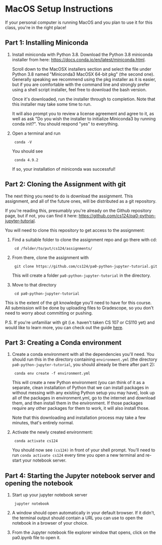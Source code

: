 # MacOS Setup Instructions

If your personal computer is running MacOS and you plan to use it
for this class, you're in the right place!

## Part 1: Installing Miniconda

1. Install miniconda with Python 3.8. Download the Python 3.8 miniconda installer from here:
   https://docs.conda.io/en/latest/miniconda.html. 
   
    Scroll down to the MacOSX
   installers section and select the file under Python 3.8 named
   "Miniconda3 MacOSX 64-bit pkg" (the second one). Generally speaking we
   recommend using the pkg installer as it is easier, but if you are comfortable
   with the command line and strongly prefer using a shell script installer,
   feel free to download the bash version. 
   
    Once it's downloaded, run the installer through to completion. Note that this installer may take some time to run.
       
    It will also prompt you to review a license agreement and agree to it, as well as
       ask "Do you wish the installer to initialize Miniconda3 by running conda init?". You should
       respond "yes" to everything.
    

2. Open a terminal and run 
   
        conda -V

    You should see 
   
        conda 4.9.2

    If so, your installation of miniconda was successful!

## Part 2: Cloning the Assignment with git

The next thing you need to do is download the assignment. This assignment,
and all of the future ones, will be distributed as a git repository. 

If you're reading this, presumably you're already on the Github repository
page, but if not, you can find it here: https://github.com/cs124/pa0-python-jupyter-tutorial.

You will need to clone this repository to get access to the assignment:


1. Find a suitable folder to clone the assignment repo and go there with cd:

        cd /folder/to/put/cs124/assignments/


2. From there, clone the assignment with 
   
        git clone https://github.com/cs124/pa0-python-jupyter-tutorial.git

      This will create a folder `pa0-python-jupyter-tutorial` in the directory.


3. Move to that directory

        cd pa0-python-jupyter-tutorial

This is the extent of the git knowledge you'll need to have for this course.
All submission will be done by uploading files to Gradescope, so you don't
need to worry about committing or pushing.

P.S. If you're unfamiliar with git (i.e. haven't taken CS 107 or CS110 yet) 
and would like to learn more, you can check out the guide
[here](https://guides.github.com/introduction/git-handbook/).
   
## Part 3: Creating a Conda environment
   
1. Create a conda environment with all the dependencies you'll need. You should
   run this in the directory containing `environment.yml` (the directory 
   `pa0-python-jupyter-tutorial`, you should already be there after part 2): 
   
        conda env create -f environment.yml

   This will create a new Python environment (you can think of it as a
   separate, clean installation of Python that we can install packages in 
   without messing with any existing Python setup you may have),
   look up all of the packages in environment.yml, go to the internet
   and download them, and then install them in the environment. If those 
   packages require any other packages for them to work, it will also install 
   those.
   
    Note that this downloading and installation process may take a few minutes,
    that's entirely normal.
   

2. Activate the newly created environment:
        
        conda activate cs124
   
    You should now see `(cs124)` in front of your shell prompt. 
   You'll need to run `conda activate cs124` every time you open a new terminal 
   and re-start your notebook server.

## Part 4: Starting the Jupyter notebook server and opening the notebook

1. Start up your jupyter notebook server

        jupyter notebook


2. A window should open automatically in your default browser. If it didn't,
    the terminal output should contain a URL you can use to open the
    notebook in a browser of your choice.
   

3. From the Jupyter notebook file explorer window that opens, click on the
pa0.ipynb file to open it.

   